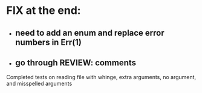 # FIX at the end:
- ## need to add an enum and replace error numbers in Err(1)
- ## go through REVIEW: comments

Completed tests on reading file with whinge, extra arguments, no argument, and misspelled arguments